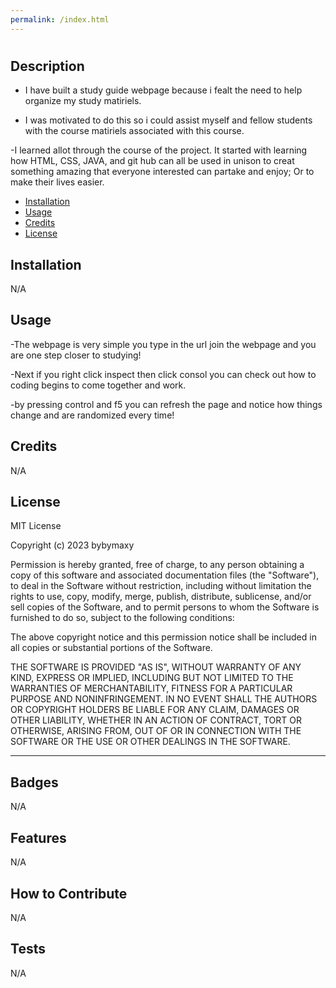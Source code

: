 ```yaml
---
permalink: /index.html
---
```


# <Prework Study Guide Webpage>


## Description

   - I have built a study guide webpage because i fealt the need to help organize my study matiriels.
    
   - I was motivated to do this so i could assist myself and fellow students with the course matiriels associated with this course.

   -I learned allot through the course of the project. It started with learning how HTML, CSS, JAVA, and git hub can all be used in unison to creat something amazing that everyone interested can partake and  enjoy; Or to make their lives easier.


- [Installation](#installation)
- [Usage](#usage)
- [Credits](#credits)
- [License](#license)

## Installation

N/A


## Usage

-The webpage is very simple you type in the url join the webpage and you are one step closer to studying!

-Next if you right click inspect then click consol you can check out how to coding begins to come together and work.

-by pressing control and f5 you can refresh the page and notice how things change and are randomized every time!


## Credits

N/A


## License

MIT License

Copyright (c) 2023 bybymaxy

Permission is hereby granted, free of charge, to any person obtaining a copy
of this software and associated documentation files (the "Software"), to deal
in the Software without restriction, including without limitation the rights
to use, copy, modify, merge, publish, distribute, sublicense, and/or sell
copies of the Software, and to permit persons to whom the Software is
furnished to do so, subject to the following conditions:

The above copyright notice and this permission notice shall be included in all
copies or substantial portions of the Software.

THE SOFTWARE IS PROVIDED "AS IS", WITHOUT WARRANTY OF ANY KIND, EXPRESS OR
IMPLIED, INCLUDING BUT NOT LIMITED TO THE WARRANTIES OF MERCHANTABILITY,
FITNESS FOR A PARTICULAR PURPOSE AND NONINFRINGEMENT. IN NO EVENT SHALL THE
AUTHORS OR COPYRIGHT HOLDERS BE LIABLE FOR ANY CLAIM, DAMAGES OR OTHER
LIABILITY, WHETHER IN AN ACTION OF CONTRACT, TORT OR OTHERWISE, ARISING FROM,
OUT OF OR IN CONNECTION WITH THE SOFTWARE OR THE USE OR OTHER DEALINGS IN THE
SOFTWARE.

---



## Badges

N/A

## Features

N/A

## How to Contribute

N/A

## Tests

N/A
